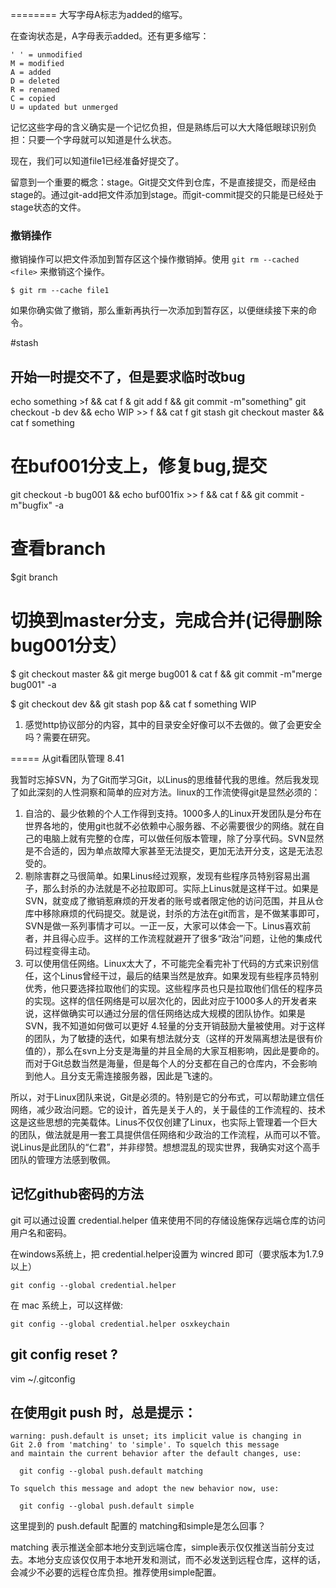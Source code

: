 
========
大写字母A标志为added的缩写。

在查询状态是，A字母表示added。还有更多缩写：

    ' ' = unmodified
    M = modified
    A = added
    D = deleted
    R = renamed
    C = copied
    U = updated but unmerged

记忆这些字母的含义确实是一个记忆负担，但是熟练后可以大大降低眼球识别负担：只要一个字母就可以知道是什么状态。

现在，我们可以知道file1已经准备好提交了。

留意到一个重要的概念：stage。Git提交文件到仓库，不是直接提交，而是经由stage的。通过git-add把文件添加到stage。而git-commit提交的只能是已经处于stage状态的文件。


### 撤销操作

撤销操作可以把文件添加到暂存区这个操作撤销掉。使用 `git rm --cached <file>` 来撤销这个操作。

    $ git rm --cache file1 

如果你确实做了撤销，那么重新再执行一次添加到暂存区，以便继续接下来的命令。

#stash

## 开始一时提交不了，但是要求临时改bug 

echo something >f && cat  f & git add f  && git commit -m"something"
git checkout -b dev && echo WIP >> f && cat f
git stash
git checkout master && cat f
something
# 在buf001分支上，修复bug,提交
git checkout -b bug001 && echo buf001fix >> f && cat f && git commit -m"bugfix" -a
# 查看branch
$git branch
# 切换到master分支，完成合并(记得删除bug001分支）
$ git checkout master && git merge bug001 & cat f && git commit -m"merge bug001" -a 

$ git checkout dev && git stash pop && cat f
something
WIP

1. 感觉http协议部分的内容，其中的目录安全好像可以不去做的。做了会更安全吗？需要在研究。

=====
从git看团队管理 8.41

我暂时忘掉SVN，为了Git而学习Git，以Linus的思维替代我的思维。然后我发现了如此深刻的人性洞察和简单的应对方法。linux的工作流使得git是显然必须的：

1. 自洽的、最少依赖的个人工作得到支持。1000多人的Linux开发团队是分布在世界各地的，使用git也就不必依赖中心服务器、不必需要很少的网络。就在自己的电脑上就有完整的仓库，可以做任何版本管理，除了分享代码。SVN显然是不合适的，因为单点故障大家甚至无法提交，更加无法开分支，这是无法忍受的。
2. 剔除害群之马很简单。如果Linus经过观察，发现有些程序员特别容易出漏子，那么封杀的办法就是不必拉取即可。实际上Linus就是这样干过。如果是SVN，就变成了撤销惹麻烦的开发者的账号或者限定他的访问范围，并且从仓库中移除麻烦的代码提交。就是说，封杀的方法在git而言，是不做某事即可，SVN是做一系列事情才可以。一正一反，大家可以体会一下。Linus喜欢前者，并且得心应手。这样的工作流程就避开了很多“政治”问题，让他的集成代码过程变得主动。
3. 可以使用信任网络。Linux太大了，不可能完全看完补丁代码的方式来识别信任，这个Linus曾经干过，最后的结果当然是放弃。如果发现有些程序员特别优秀，他只要选择拉取他们的实现。这些程序员也只是拉取他们信任的程序员的实现。这样的信任网络是可以层次化的，因此对应于1000多人的开发者来说，这样做确实可以通过分层的信任网络达成大规模的团队协作。如果是SVN，我不知道如何做可以更好
4.轻量的分支开销鼓励大量被使用。对于这样的团队，为了敏捷的迭代，如果有想法就分支（这样的开发隔离想法是很有价值的），那么在svn上分支是海量的并且全局的大家互相影响，因此是要命的。而对于Git总数当然是海量，但是每个人的分支都在自己的仓库内，不会影响到他人。且分支无需连接服务器，因此是飞速的。

所以，对于Linux团队来说，Git是必须的。特别是它的分布式，可以帮助建立信任网络，减少政治问题。它的设计，首先是关于人的，关于最佳的工作流程的、技术这是这些思想的完美载体。Linus不仅仅创建了Linux，也实际上管理着一个巨大的团队，做法就是用一套工具提供信任网络和少政治的工作流程，从而可以不管。说Linus是此团队的“仁君”，并非缪赞。想想混乱的现实世界，我确实对这个高手团队的管理方法感到敬佩。





## 记忆github密码的方法

git 可以通过设置 credential.helper 值来使用不同的存储设施保存远端仓库的访问用户名和密码。

在windows系统上，把 credential.helper设置为  wincred 即可（要求版本为1.7.9以上）

    git config --global credential.helper

在 mac 系统上，可以这样做:

    git config --global credential.helper osxkeychain

## git config reset ?

vim ~/.gitconfig

## 在使用git push 时，总是提示：

    warning: push.default is unset; its implicit value is changing in 
    Git 2.0 from 'matching' to 'simple'. To squelch this message 
    and maintain the current behavior after the default changes, use: 

      git config --global push.default matching

    To squelch this message and adopt the new behavior now, use: 

      git config --global push.default simple

这里提到的 push.default 配置的 matching和simple是怎么回事？

matching 表示推送全部本地分支到远端仓库，simple表示仅仅推送当前分支过去。本地分支应该仅仅用于本地开发和测试，而不必发送到远程仓库，这样的话，会减少不必要的远程仓库负担。推荐使用simple配置。


